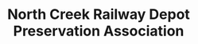 ---
layout: repo
title: "North Creek Railway Depot Preservation Association"
id: 22004
permalink: repos/22004/
---